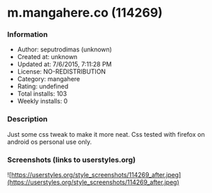 # m.mangahere.co (114269)

### Information
- Author: seputrodimas (unknown)
- Created at: unknown
- Updated at: 7/6/2015, 7:11:28 PM
- License: NO-REDISTRIBUTION
- Category: mangahere
- Rating: undefined
- Total installs: 103
- Weekly installs: 0


### Description
Just some css tweak to make it more neat.
Css tested with firefox on android os
personal use only.


### Screenshots (links to userstyles.org)
![https://userstyles.org/style_screenshots/114269_after.jpeg](https://userstyles.org/style_screenshots/114269_after.jpeg)


